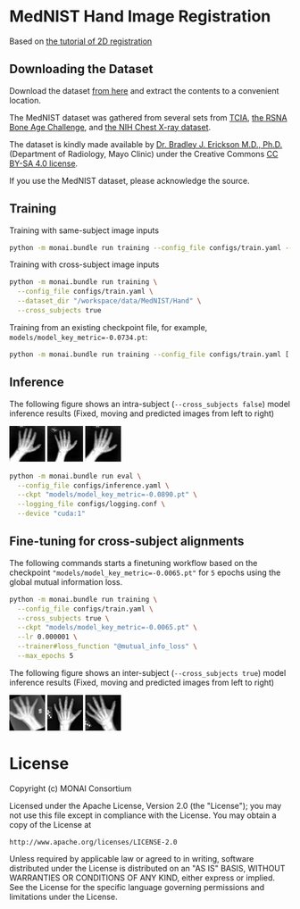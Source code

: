 # MedNIST Hand Image Registration

Based on [the tutorial of 2D registration](https://github.com/Project-MONAI/tutorials/tree/main/2d_registration)

## Downloading the Dataset
Download the dataset [from here](https://github.com/Project-MONAI/MONAI-extra-test-data/releases/download/0.8.1/MedNIST.tar.gz) and extract the contents to a convenient location.

The MedNIST dataset was gathered from several sets from [TCIA](https://wiki.cancerimagingarchive.net/display/Public/Data+Usage+Policies+and+Restrictions),
[the RSNA Bone Age Challenge](http://rsnachallenges.cloudapp.net/competitions/4),
and [the NIH Chest X-ray dataset](https://cloud.google.com/healthcare/docs/resources/public-datasets/nih-chest).

The dataset is kindly made available by [Dr. Bradley J. Erickson M.D., Ph.D.](https://www.mayo.edu/research/labs/radiology-informatics/overview) (Department of Radiology, Mayo Clinic)
under the Creative Commons [CC BY-SA 4.0 license](https://creativecommons.org/licenses/by-sa/4.0/).

If you use the MedNIST dataset, please acknowledge the source.


## Training

Training with same-subject image inputs
```bash
python -m monai.bundle run training --config_file configs/train.yaml --dataset_dir "/workspace/data/MedNIST/Hand"
```

Training with cross-subject image inputs
```bash
python -m monai.bundle run training \
  --config_file configs/train.yaml \
  --dataset_dir "/workspace/data/MedNIST/Hand" \
  --cross_subjects true
```

Training from an existing checkpoint file, for example, `models/model_key_metric=-0.0734.pt`:
```bash
python -m monai.bundle run training --config_file configs/train.yaml [...omitting other args] --ckpt "models/model_key_metric=-0.0734.pt"
```


## Inference

The following figure shows an intra-subject (`--cross_subjects false`) model inference results (Fixed, moving and predicted images from left to right)

![fixed](./examples/008502_fixed_6.png)
![moving](./examples/008502_moving_6.png)
![predicted](./examples/008502_pred_6.png)

```bash
python -m monai.bundle run eval \
  --config_file configs/inference.yaml \
  --ckpt "models/model_key_metric=-0.0890.pt" \
  --logging_file configs/logging.conf \
  --device "cuda:1"
```

## Fine-tuning for cross-subject alignments

The following commands starts a finetuning workflow based on the checkpoint `"models/model_key_metric=-0.0065.pt"`
for `5` epochs using the global mutual information loss.

```bash
python -m monai.bundle run training \
  --config_file configs/train.yaml \
  --cross_subjects true \
  --ckpt "models/model_key_metric=-0.0065.pt" \
  --lr 0.000001 \
  --trainer#loss_function "@mutual_info_loss" \
  --max_epochs 5
```
The following figure shows an inter-subject (`--cross_subjects true`) model inference results (Fixed, moving and predicted images from left to right)

![fixed](./examples/008501_fixed_7.png)
![moving](./examples/008504_moving_7.png)
![predicted](./examples/008504_pred_7.png)


# License
Copyright (c) MONAI Consortium

Licensed under the Apache License, Version 2.0 (the "License");
you may not use this file except in compliance with the License.
You may obtain a copy of the License at

    http://www.apache.org/licenses/LICENSE-2.0

Unless required by applicable law or agreed to in writing, software
distributed under the License is distributed on an "AS IS" BASIS,
WITHOUT WARRANTIES OR CONDITIONS OF ANY KIND, either express or implied.
See the License for the specific language governing permissions and
limitations under the License.

